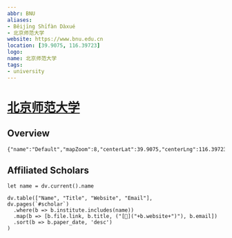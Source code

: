 ```yaml
---
abbr: BNU
aliases:
- Běijīng Shīfàn Dàxué
- 北京师范大学
website: https://www.bnu.edu.cn
location: [39.9075, 116.39723]
logo:
name: 北京师范大学
tags:
- university
---
```


# [北京师范大学](https://www.bnu.edu.cn)

## Overview

```mapview
{"name":"Default","mapZoom":8,"centerLat":39.9075,"centerLng":116.39723,"query":"","chosenMapSource":0}
```

## Affiliated Scholars

```dataviewjs
let name = dv.current().name

dv.table(["Name", "Title", "Website", "Email"],
dv.pages(`#scholar`)
  .where(b => b.institute.includes(name))
  .map(b => [b.file.link, b.title, ("[🔗]("+b.website+")"), b.email])
  .sort(b => b.paper_date, 'desc')
)
```
